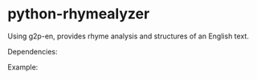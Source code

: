 # python-rhymealyzer
Using g2p-en, provides rhyme analysis and structures of an English text.

Dependencies:

Example:
